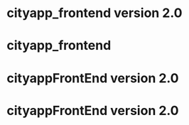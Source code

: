 # cityapp_frontend version 2.0
# cityapp_frontend
# cityappFrontEnd version 2.0
# cityappFrontEnd version 2.0
